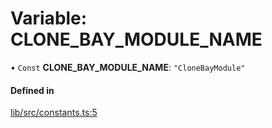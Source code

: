 # Variable: CLONE\_BAY\_MODULE\_NAME

• `Const` **CLONE\_BAY\_MODULE\_NAME**: ``"CloneBayModule"``

#### Defined in

[lib/src/constants.ts:5](https://github.com/joonashak/nestjs-clone-bay/blob/3e50c73/lib/src/constants.ts#L5)
